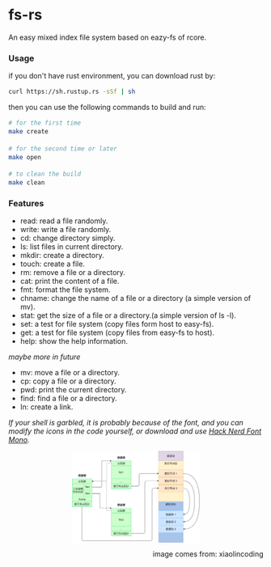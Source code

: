 # fs-rs

An easy mixed index file system based on eazy-fs of rcore.

### Usage

if you don't have rust environment, you can download rust by:

```bash
curl https://sh.rustup.rs -sSf | sh
```

then you can use the following commands to build and run:


```bash
# for the first time
make create

# for the second time or later
make open

# to clean the build
make clean
```

### Features

- read: read a file randomly.
- write: write a file randomly.
- cd: change directory simply.
- ls: list files in current directory.
- mkdir: create a directory.
- touch: create a file.
- rm: remove a file or a directory.
- cat: print the content of a file.
- fmt: format the file system.
- chname: change the name of a file or a directory (a simple version of mv).
- stat: get the size of a file or a directory.(a simple version of ls -l).
- set: a test for file system (copy files form host to easy-fs).
- get: a test for file system (copy files from easy-fs to host).
- help: show the help information.

*maybe more in future*

- mv: move a file or a directory.
- cp: copy a file or a directory.
- pwd: print the current directory.
- find: find a file or a directory.
- ln: create a link.

*If your shell is garbled, it is probably because of the font, and you can modify the icons in the code yourself, or download and use [Hack Nerd Font Mono](https://github.com/ryanoasis/nerd-fonts/blob/master/patched-fonts/Hack/Regular/complete/Hack%20Regular%20Nerd%20Font%20Complete%20Mono.ttf).*

<img src="./docs/mixed_index_fs.png" alt="mixed_index_fs.png" width="80%" style="
  display: block;
  margin-left: auto;
  margin-right: auto;
  width: 50%;
">

<p style="text-align: right;">image comes from: xiaolincoding</p>
